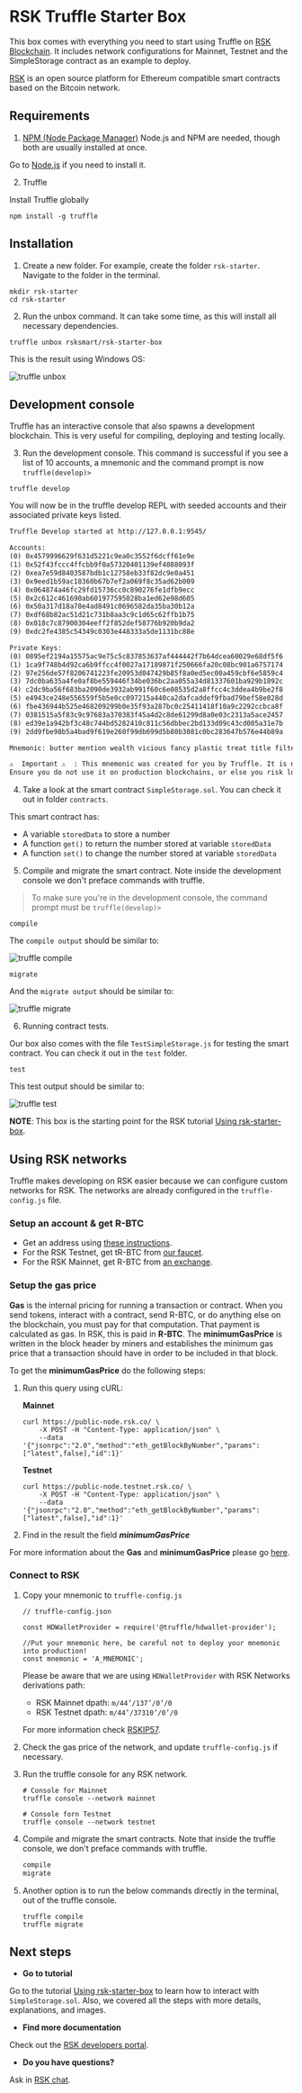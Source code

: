 # RSK Truffle Starter Box

This box comes with everything you need to start using Truffle on [RSK Blockchain](https://developers.rsk.co/rsk/).
It includes network configurations for Mainnet, Testnet and the SimpleStorage contract as an example to deploy.

[RSK](https://www.rsk.co/) is an open source platform for Ethereum compatible smart contracts based on the Bitcoin network.

## Requirements

1. [NPM (Node Package Manager)](https://nodejs.org/en/)
Node.js and NPM are needed, though both are usually installed at once.

Go to [Node.js](https://nodejs.org/en/) if you need to install it.

2. Truffle

Install Truffle globally

```shell
npm install -g truffle
```

## Installation

1. Create a new folder.
For example, create the folder `rsk-starter`.
Navigate to the folder in the terminal.

```shell
mkdir rsk-starter
cd rsk-starter
```

2. Run the unbox command. It can take some time, as this will install all necessary dependencies.

```shell
truffle unbox rsksmart/rsk-starter-box
```

This is the result using Windows OS:

![truffle unbox](/images/rsk-starter-box-01.png)

## Development console

Truffle has an interactive console that also spawns a development blockchain. This is very useful for compiling, deploying and testing locally.

3. Run the development console. This command is successful if you see a list of 10 accounts, a mnemonic and the command prompt is now `truffle(develop)>`

```shell
truffle develop
```

You will now be in the truffle develop REPL with seeded accounts and their associated private keys listed.

```txt
Truffle Develop started at http://127.0.0.1:9545/

Accounts:
(0) 0x4579996629f631d5221c9ea0c3552f6dcff61e9e
(1) 0x52f43fccc4ffcbb9f0a57320401139ef4088093f
(2) 0xea7e59d8403587bdb1c12758eb33f82dc9e0a451
(3) 0x9eed1b59ac18360b67b7ef2a069f8c35ad62b009
(4) 0x064874a46fc29fd15736cc0c890276fe1dfb9ecc
(5) 0x2c612c461690ab601977595028ba1ed62e98d605
(6) 0x50a317d18a78e4ad8491c0696582da35ba30b12a
(7) 0xdf68b82ac51d21c731b8aa3c9c1d65c62ffb1b75
(8) 0x018c7c87900304eeff2f852def58776b920b9da2
(9) 0xdc2fe4385c54349c0303e448333a5de1131bc88e

Private Keys:
(0) 0895ef2194a15575ac9e75c5c837853637af444442f7b64dcea60029e68df5f6
(1) 1ca9f748b4d92ca6b9ffcc4f0027a17189871f250666fa20c08bc901a6757174
(2) 97e256de57f8206741223fe20953d047429b85f8a0ed5ec00a459cbf6e5859c4
(3) 7dc0ba635a4fe0af8be559446f34be036bc2aa055a34d81337601ba929b1892c
(4) c2dc9ba56f683ba2090de3932ab991f60c6e08535d2a8ffcc4c3ddea4b9be2f8
(5) e4943ce248e556559f5b5e0cc097215a440ca2dafcaddef9fbad79bef58e028d
(6) fbe436944b525e468209299b0e35f93a287bc0c25411418f10a9c2292ccbca8f
(7) 0381515a5f83c9c97683a370383f45a4d2c8de61299d8a0e03c2313a5ace2457
(8) ed39e1a942bf3c48c744bd5282410c811c56dbbec2bd133d09c43cd005a31e7b
(9) 2dd9fbe98b5a4bad9f619e260f99db699d5b80b3081c0bc283647b576e44b89a

Mnemonic: butter mention wealth vicious fancy plastic treat title filter excess witness bus

⚠️  Important ⚠️  : This mnemonic was created for you by Truffle. It is not secure.
Ensure you do not use it on production blockchains, or else you risk losing funds.
```

4. Take a look at the smart contract `SimpleStorage.sol`. You can check it out in folder `contracts`.

This smart contract has:

* A variable `storedData` to store a number
* A function `get()` to return the number stored at variable `storedData`
* A function `set()` to change the number stored at variable `storedData`

5. Compile and migrate the smart contract. Note inside the development console we don't preface commands with truffle.

> To make sure you're in the development console, the command prompt must be `truffle(develop)>`

```shell
compile
```
The `compile output` should be similar to:

![truffle compile](/images/rsk-starter-box-02.png)

```shell
migrate
```

And the `migrate output` should be similar to:

![truffle migrate](/images/rsk-starter-box-03.png)

6. Running contract tests.

Our box also comes with the file `TestSimpleStorage.js` for testing the smart contract. You can check it out in the `test` folder.

```shell
test
```

This test output should be similar to:

![truffle test](/images/rsk-starter-box-04.png)

**NOTE**: This box is the starting point for the RSK tutorial [Using rsk-starter-box](https://developers.rsk.co/tutorials/truffle-boxes/rsk-starter-box/).

## Using RSK networks

Truffle makes developing on RSK easier because we can configure custom networks for RSK. The networks are already configured in the `truffle-config.js` file.

### Setup an account & get R-BTC

- Get an address using [these instructions](https://developers.rsk.co/rsk/architecture/account-based/ "Account Based RSK Addresses - RSK Developers Portal").
- For the RSK Testnet, get tR-BTC from [our faucet](https://faucet.testnet.rsk.co/).
- For the RSK Mainnet, get R-BTC from [an exchange](https://www.rsk.co/#exchanges-rsk).

### Setup the gas price

**Gas** is the internal pricing for running a transaction or contract. When you send tokens, interact with a contract, send R-BTC, or do anything else on the blockchain, you must pay for that computation. That payment is calculated as gas. In RSK, this is paid in **R-BTC**.
The **minimumGasPrice** is written in the block header by miners and establishes the minimum gas price that a transaction should have in order to be included in that block.

To get the **minimumGasPrice** do the following steps:
1. Run this query using cURL:

    **Mainnet**

    ```shell
    curl https://public-node.rsk.co/ \
        -X POST -H "Content-Type: application/json" \
        --data '{"jsonrpc":"2.0","method":"eth_getBlockByNumber","params":["latest",false],"id":1}'
    ```

    **Testnet**

    ```shell
    curl https://public-node.testnet.rsk.co/ \
        -X POST -H "Content-Type: application/json" \
        --data '{"jsonrpc":"2.0","method":"eth_getBlockByNumber","params":["latest",false],"id":1}'
    ```

2. Find in the result the field **_minimumGasPrice_**

For more information about the **Gas** and **minimumGasPrice** please go [here](https://developers.rsk.co/rsk/rbtc/gas/ "Gas - RSK Developers Portal").

### Connect to RSK

1. Copy your mnemonic to `truffle-config.js`

    ```
    // truffle-config.json

    const HDWalletProvider = require('@truffle/hdwallet-provider');

    //Put your mnemonic here, be careful not to deploy your mnemonic into production!
    const mnemonic = 'A_MNEMONIC';
    ```
    Please be aware that we are using `HDWalletProvider` with RSK Networks derivations path:
    - RSK Mainnet dpath: `m/44’/137’/0’/0`
    - RSK Testnet dpath: `m/44’/37310’/0’/0`

    For more information check [RSKIP57](https://github.com/rsksmart/RSKIPs/blob/master/IPs/RSKIP57.md).

2. Check the gas price of the network, and update `truffle-config.js` if necessary.

3. Run the truffle console for any RSK network.

    ```shell
    # Console for Mainnet
    truffle console --network mainnet

    # Console forn Testnet
    truffle console --network testnet
    ```

4. Compile and migrate the smart contracts. Note that inside the truffle console, we don't preface commands with truffle.

    ```javascript
    compile
    migrate
    ```

5. Another option is to run the below commands directly in the terminal, out of the truffle console.

    ```shell
    truffle compile
    truffle migrate
    ```

## Next steps

- **Go to tutorial**

Go to the tutorial [Using rsk-starter-box](https://developers.rsk.co/tutorials/truffle-boxes/rsk-starter-box/) to learn how to interact with `SimpleStorage.sol`. Also, we covered all the steps with more details, explanations, and images.

- **Find more documentation**

Check out the [RSK developers portal](https://developers.rsk.co/).

- **Do you have questions?**

Ask in [RSK chat](https://gitter.im/rsksmart/getting-started).
